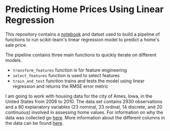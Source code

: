 # Predicting Home Prices Using Linear Regression
This repository contains a [notebook](https://github.com/jessedeans/Linear_Regression_House_Price/blob/master/Linear%20Regression%20Pipeline%20for%20House%20Price%20Prediction.ipynb) and datset used to build a pipeline of functions to run scikit-learn's linear regression model to predict a home's sale price.

The pipeline contains three main functions to quickly iterate on different models.
- `transform_features` function is for feature engineering
- `select_features` function is used to select features 
- `train_and_test` function trains and tests the model using linear regression and returns the RMSE error metric


I am going to work with housing data for the city of Ames, Iowa, in the United States from 2006 to 2010. The data set contains 2930 observations and a 80 explanatory variables (23 nominal, 23 ordinal, 14 discrete, and 20 continuous) involved in assessing home values. For information on why the data was collected go [here](https://doi.org/10.1080/10691898.2011.11889627). More information about the different columns in the data can be found [here](https://s3.amazonaws.com/dq-content/307/data_description.txt).

